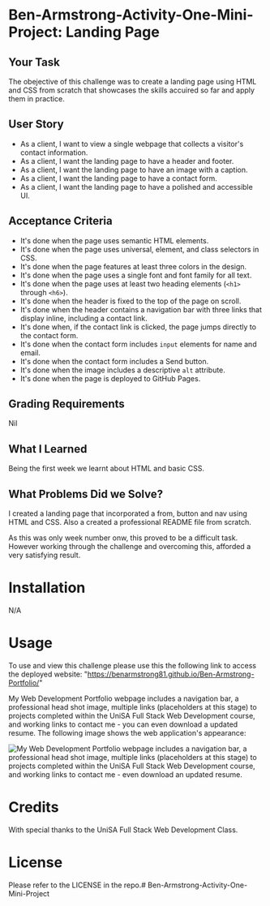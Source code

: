 # Ben-Armstrong-Activity-One-Mini-Project: Landing Page

## Your Task

The obejective of this challenge was to create a landing page using HTML and CSS from scratch that showcases the skills accuired so far and apply them in practice.

## User Story
* As a client, I want to view a single webpage that collects a visitor's contact information.
* As a client, I want the landing page to have a header and footer.
* As a client, I want the landing page to have an image with a caption.
* As a client, I want the landing page to have a contact form.
* As a client, I want the landing page to have a polished and accessible UI.


## Acceptance Criteria
* It's done when the page uses semantic HTML elements.
* It's done when the page uses universal, element, and class selectors in CSS.
* It's done when the page features at least three colors in the design.
* It's done when the page uses a single font and font family for all text.
* It's done when the page uses at least two heading elements (`<h1>` through `<h6>`).
* It's done when the header is fixed to the top of the page on scroll.
* It's done when the header contains a navigation bar with three links that display inline, including a contact link.
* It's done when, if the contact link is clicked, the page jumps directly to the contact form.
* It's done when the contact form includes `input` elements for name and email.
* It's done when the contact form includes a Send button.
* It's done when the image includes a descriptive `alt` attribute.
* It's done when the page is deployed to GitHub Pages.

## Grading Requirements
Nil

## What I Learned
Being the first week we learnt about HTML and basic CSS.
  

## What Problems Did we Solve?
I created a landing page that incorporated a from, button and nav using HTML and CSS. Also a created a professional README file from scratch. 
  
As this was only week number onw, this proved to be a difficult task. However working through the challenge and overcoming this, afforded a very satisfying result.

# Installation

N/A

# Usage
To use and view this challenge please use this the following link to access the deployed website: "https://benarmstrong81.github.io/Ben-Armstrong-Portfolio/" 

My Web Development Portfolio webpage includes a navigation bar, a professional head shot image, multiple links (placeholders at this stage) to projects completed within the UniSA Full Stack Web Development course, and working links to contact me - you can even download a updated resume.
The following image shows the web application's appearance:

![My Web Development Portfolio webpage includes a navigation bar, a professional head shot image, multiple links (placeholders at this stage) to projects completed within the UniSA Full Stack Web Development course, and working links to contact me - even download an updated resume.](./Images/BenArmstrongPortfolioWebsiteScreenShot.JPG)

# Credits
With special thanks to the UniSA Full Stack Web Development Class.

# License

Please refer to the LICENSE in the repo.# Ben-Armstrong-Activity-One-Mini-Project
